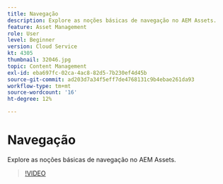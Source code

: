 ```yaml
---
title: Navegação
description: Explore as noções básicas de navegação no AEM Assets.
feature: Asset Management
role: User
level: Beginner
version: Cloud Service
kt: 4305
thumbnail: 32046.jpg
topic: Content Management
exl-id: eba697fc-02ca-4ac8-82d5-7b230ef4d45b
source-git-commit: ad203d7a34f5eff7de4768131c9b4ebae261da93
workflow-type: tm+mt
source-wordcount: '16'
ht-degree: 12%

---
```


# Navegação

Explore as noções básicas de navegação no AEM Assets.

>[!VIDEO](https://video.tv.adobe.com/v/32046/?quality=12&learn=on&hidetitle=true)
